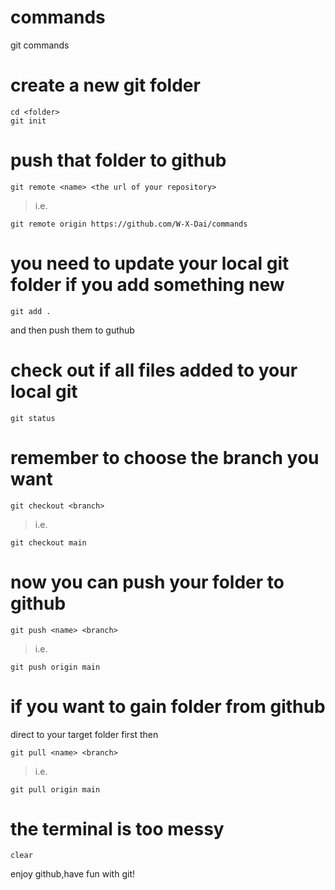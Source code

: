 # commands
git commands

# create a new git folder
``` git
cd <folder>
git init
```
# push that folder to github
``` git
git remote <name> <the url of your repository>
```

> i.e.
``` git
git remote origin https://github.com/W-X-Dai/commands
```

# you need to update your local git folder if you add something new
``` git
git add .
```
and then push them to guthub

# check out if all files added to your local git
``` git
git status
```

# remember to choose the branch you want
``` git
git checkout <branch>
```

>i.e.
``` git
git checkout main
```



# now you can push your folder to github
``` git
git push <name> <branch>
```

> i.e.
``` git
git push origin main
```

# if you want to gain folder from github
direct to your target folder first
then 
``` git
git pull <name> <branch>
```
> i.e.
``` git
git pull origin main
```

# the terminal is too messy
``` git
clear
```

enjoy github,have fun with git!







